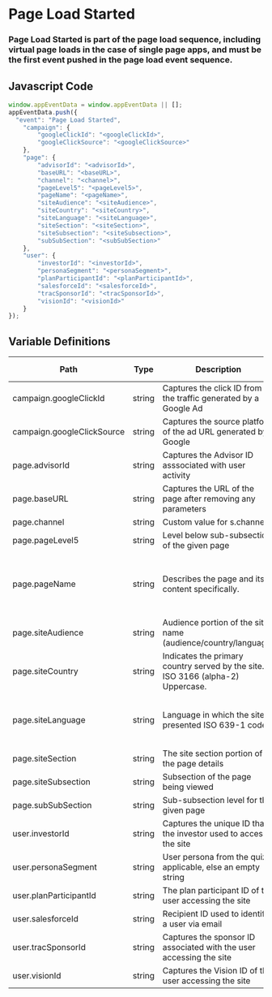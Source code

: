 # Page Load Started

### Page Load Started is part of the page load sequence, including virtual page loads in the case of single page apps, and must be the first event pushed in the page load event sequence.

## Javascript Code
```js
window.appEventData = window.appEventData || [];
appEventData.push({
  "event": "Page Load Started",
    "campaign": {
        "googleClickId": "<googleClickId>",
        "googleClickSource": "<googleClickSource>"
    },
    "page": {
        "advisorId": "<advisorId>",
        "baseURL": "<baseURL>",
        "channel": "<channel>",
        "pageLevel5": "<pageLevel5>",
        "pageName": "<pageName>",
        "siteAudience": "<siteAudience>",
        "siteCountry": "<siteCountry>",
        "siteLanguage": "<siteLanguage>",
        "siteSection": "<siteSection>",
        "siteSubsection": "<siteSubsection>",
        "subSubSection": "<subSubSection>"
    },
    "user": {
        "investorId": "<investorId>",
        "personaSegment": "<personaSegment>",
        "planParticipantId": "<planParticipantId>",
        "salesforceId": "<salesforceId>",
        "tracSponsorId": "<tracSponsorId>",
        "visionId": "<visionId>"
    }
});
```

## Variable Definitions

|Path|Type|Description|Example|Pattern|Min Length|Max Length|Minimum|Maximum|Multiple Of|
| --- | --- | --- | --- | --- | --- | --- | --- | --- | --- |
|campaign.googleClickId|string|Captures the click ID from the traffic generated by a Google Ad||||||||
|campaign.googleClickSource|string|Captures the source platform of the ad URL generated by Google||||||||
|page.advisorId|string|Captures the Advisor ID asssociated with user activity||||||||
|page.baseURL|string|Captures the URL of the page after removing any parameters||||||||
|page.channel|string|Custom value for s.channel||||||||
|page.pageLevel5|string|Level below sub-subsection of the given page||||||||
|page.pageName|string|Describes the page and its content specifically. |product - XYZ123, Mens - Tops - Sweaters, Order Confirmation|||||||
|page.siteAudience|string|Audience portion of the site name \(audience\/country\/language\)||||||||
|page.siteCountry|string|Indicates the primary country served by the site. ISO 3166 \(alpha-2\) Uppercase.|US, CA, FR, UK|^[A-Z]{2}$||||||
|page.siteLanguage|string|Language in which the site is presented ISO 639-1 code. |en-us, en-gb, ch-cn, fr-ca, fr-fr, da|^[a-z]{2}([-]{1}[a-z]{2}){0,1}$||||||
|page.siteSection|string|The site section portion of the page details||||||||
|page.siteSubsection|string|Subsection of the page being viewed||||||||
|page.subSubSection|string|Sub-subsection level for the given page||||||||
|user.investorId|string|Captures the unique ID that the investor used to access the site||||||||
|user.personaSegment|string|User persona from the quiz if applicable, else an empty string||||||||
|user.planParticipantId|string|The plan participant ID of the user accessing the site||||||||
|user.salesforceId|string|Recipient ID used to identify a user via email||||||||
|user.tracSponsorId|string|Captures the sponsor ID associated with the user accessing the site||||||||
|user.visionId|string|Captures the Vision ID of the user accessing the site||||||||




